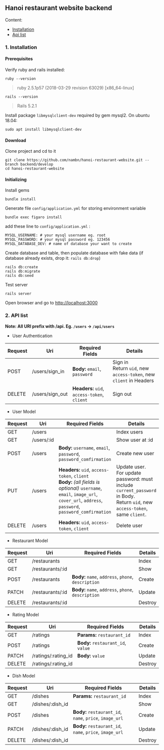 ## Hanoi restaurant website backend
Content:
- [Installation](#1-Installation)
- [Api list](#2-api-list)

### 1. Installation

#### Prerequisites

Verify ruby and rails installed:
```
ruby --version
```
> ruby 2.5.1p57 (2018-03-29 revision 63029) [x86_64-linux]
```
rails --version
```
> Rails 5.2.1

Install package `libmysqlclient-dev` required by gem mysql2. On ubuntu 18.04:
```
sudo apt install libmysqlclient-dev
```

#### Download
Clone project and cd to it
```
git clone https://github.com/nambn/hanoi-restaurant-website.git --branch backend/develop
cd hanoi-restaurant-website
```

#### Initializing

Install gems
```
bundle install
```
Generate file `config/application.yml` for storing environment variable
```
bundle exec figaro install
```
add these line to `config/application.yml` :
```
MYSQL_USERNAME: # your mysql username eg. root
MYSQL_PASSWORD: # your mysql password eg. 123456
MYSQL_DATABASE_DEV: # name of database your want to create
```
Create database and table, then populate database with fake data (if database already exists, drop it: `rails db:drop`)
```
rails db:create
rails db:migrate
rails db:seed
```
Test server 
```
rails server
```
Open browser and go to [http://localhost:3000](http://localhost:3000)

### 2. API list

**Note: All URI prefix with /api. Eg. `/users` -> `/api/users`**

- User Authentication

Request | Uri | Required Fields | Details
--- | --- | --- | ---
POST | /users/sign_in | **Body:** `email`, `password` | Sign in<br>Return `uid`, new `access-token`, new `client` in Headers
DELETE | /users/sign_out | **Headers:** `uid`, `access-token`, `client` | Sign out

- User Model

Request | Uri | Required Fields | Details
--- | --- | --- | --- 
GET | /users || Index users
GET | /users/:id || Show user at :id
POST | /users | **Body:** `username`, `email`, `password`, `password_comfirmation` | Create new user
PUT | /users | **Headers:** `uid`, `access-token`, `client`<br> **Body:** *(all fields is optional)* `username`, `email`, `image_url`, `cover_url`, `address`, `password`, `password_comfirmation` | Update user.<br>For update password: must include `current_password` in Body.<br>Return `uid`, new `access-token`, same `client`.
DELETE | /users | **Headers:** `uid`, `access-token`, `client` | Delete user

- Restaurant Model

Request | Uri | Required Fields | Details
--- | --- | --- | --- 
GET | /restaurants | | Index
GET | /restaurants/:id || Show
POST | /restaurants | **Body:** `name`, `address`, `phone`, `description` | Create
PATCH | /restaurants/:id | **Body:** `name`, `address`, `phone`, `description` | Update
DELETE | /restaurants/:id || Destroy

- Rating Model

Request | Uri | Required Fields | Details
--- | --- | --- | --- 
GET | /ratings | **Params:** `restaurant_id` | Index
POST | /ratings | **Body:** `restaurant_id`, `value`  | Create
PATCH | /ratings/:rating_id | **Body:** `value` | Update
DELETE | /ratings/:rating_id | | Destroy

- Dish Model

Request | Uri | Required Fields | Details
--- | --- | --- | --- 
GET | /dishes | **Params:** `restaurant_id` | Index
GET | /dishes/:dish_id | | Show
POST | /dishes | **Body:** `restaurant_id`, `name`, `price`, `image_url` | Create
PATCH | /dishes/:dish_id | **Body:** `restaurant_id`, `name`, `price`, `image_url` | Update
DELETE | /dishes/:dish_id | | Destroy
